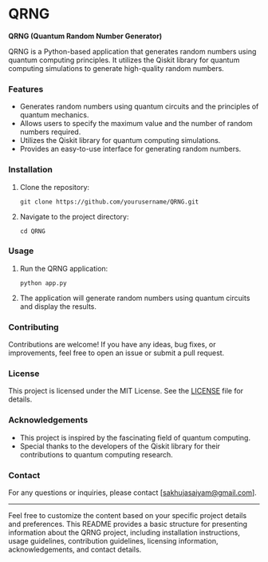 # QRNG
**QRNG (Quantum Random Number Generator)**

QRNG is a Python-based application that generates random numbers using quantum computing principles. It utilizes the Qiskit library for quantum computing simulations to generate high-quality random numbers.

### Features

- Generates random numbers using quantum circuits and the principles of quantum mechanics.
- Allows users to specify the maximum value and the number of random numbers required.
- Utilizes the Qiskit library for quantum computing simulations.
- Provides an easy-to-use interface for generating random numbers.

### Installation

1. Clone the repository:
   ```
   git clone https://github.com/yourusername/QRNG.git
   ```

2. Navigate to the project directory:
   ```
   cd QRNG
   ```

### Usage

1. Run the QRNG application:
   ```
   python app.py
   ```

2. The application will generate random numbers using quantum circuits and display the results.

### Contributing

Contributions are welcome! If you have any ideas, bug fixes, or improvements, feel free to open an issue or submit a pull request.

### License

This project is licensed under the MIT License. See the [LICENSE](LICENSE) file for details.

### Acknowledgements

- This project is inspired by the fascinating field of quantum computing.
- Special thanks to the developers of the Qiskit library for their contributions to quantum computing research.

### Contact

For any questions or inquiries, please contact [sakhujasaiyam@gmail.com].

---
Feel free to customize the content based on your specific project details and preferences. This README provides a basic structure for presenting information about the QRNG project, including installation instructions, usage guidelines, contribution guidelines, licensing information, acknowledgements, and contact details.

